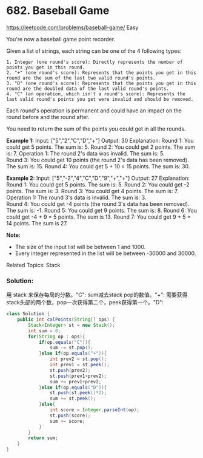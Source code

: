 # 682. Baseball Game
<https://leetcode.com/problems/baseball-game/>
Easy

You're now a baseball game point recorder.

Given a list of strings, each string can be one of the 4 following types:

    1. Integer (one round's score): Directly represents the number of points you get in this round.
    2. "+" (one round's score): Represents that the points you get in this round are the sum of the last two valid round's points.
    3. "D" (one round's score): Represents that the points you get in this round are the doubled data of the last valid round's points.
    4. "C" (an operation, which isn't a round's score): Represents the last valid round's points you get were invalid and should be removed.

Each round's operation is permanent and could have an impact on the round before and the round after.

You need to return the sum of the points you could get in all the rounds.

**Example 1:**
    Input: ["5","2","C","D","+"]
    Output: 30
    Explanation: 
    Round 1: You could get 5 points. The sum is: 5.
    Round 2: You could get 2 points. The sum is: 7.
    Operation 1: The round 2's data was invalid. The sum is: 5.  
    Round 3: You could get 10 points (the round 2's data has been removed). The sum is: 15.
    Round 4: You could get 5 + 10 = 15 points. The sum is: 30.

**Example 2:**
    Input: ["5","-2","4","C","D","9","+","+"]
    Output: 27
    Explanation: 
    Round 1: You could get 5 points. The sum is: 5.
    Round 2: You could get -2 points. The sum is: 3.
    Round 3: You could get 4 points. The sum is: 7.
    Operation 1: The round 3's data is invalid. The sum is: 3.  
    Round 4: You could get -4 points (the round 3's data has been removed). The sum is: -1.
    Round 5: You could get 9 points. The sum is: 8.
    Round 6: You could get -4 + 9 = 5 points. The sum is 13.
    Round 7: You could get 9 + 5 = 14 points. The sum is 27.

**Note:**
* The size of the input list will be between 1 and 1000.
* Every integer represented in the list will be between -30000 and 30000.

Related Topics: Stack

### Solution:  
用 stack 来保存每局的分数。"C": sum减去stack pop的数值。"+": 需要获得stack头部的两个数，pop一次获得第二个，peek获得第一个。"D": 

```java
class Solution {
    public int calPoints(String[] ops) {
        Stack<Integer> st = new Stack();
        int sum = 0;
        for(String op : ops){
            if(op.equals("C")){
                sum -= st.pop();
            }else if(op.equals("+")){
                int prev2 = st.pop();
                int prev1 = st.peek();
                st.push(prev2);
                st.push(prev1+prev2);
                sum += prev1+prev2;
            }else if(op.equals("D")){
                st.push(st.peek()*2);
                sum += st.peek();
            }else{
                int score = Integer.parseInt(op);
                st.push(score);
                sum += score;
            }
        }
        return sum;
    }
}
```
